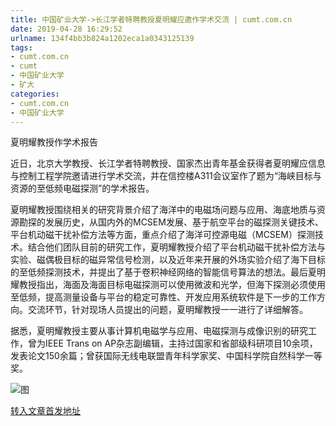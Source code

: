 ```yaml
---
title: 中国矿业大学->长江学者特聘教授夏明耀应邀作学术交流 | cumt.com.cn
date: 2019-04-28 16:29:52
urlname: 134f4bb3b824a1202eca1a0343125139
tags: 
- cumt.com.cn
- cumt
- 中国矿业大学
- 矿大
categories:
- cumt.com.cn
- 中国矿业大学
---
```


夏明耀教授作学术报告

近日，北京大学教授、长江学者特聘教授、国家杰出青年基金获得者夏明耀应信息与控制工程学院邀请进行学术交流，并在信控楼A311会议室作了题为“海峡目标与资源的至低频电磁探测”的学术报告。

夏明耀教授围绕相关的研究背景介绍了海洋中的电磁场问题与应用、海底地质与资源勘探的发展历史，从国内外的MCSEM发展、基于航空平台的磁探测关键技术、平台机动磁干扰补偿方法等方面，重点介绍了海洋可控源电磁（MCSEM）探测技术。结合他们团队目前的研究工作，夏明耀教授介绍了平台机动磁干扰补偿方法与实验、磁偶极目标的磁异常信号检测，以及近年来开展的外场实验介绍了海下目标的至低频探测技术，并提出了基于卷积神经网络的智能信号算法的想法。最后夏明耀教授指出，海面及海面目标电磁探测可以使用微波和光学，但海下探测必须使用至低频，提高测量设备与平台的稳定可靠性、开发应用系统软件是下一步的工作方向。交流环节，针对现场人员提出的问题，夏明耀教授一一进行了详细解答。

据悉，夏明耀教授主要从事计算机电磁学与应用、电磁探测与成像识别的研究工作，曾为IEEE Trans on AP杂志副编辑，主持过国家和省部级科研项目10余项，发表论文150余篇；曾获国际无线电联盟青年科学家奖、中国科学院自然科学一等奖。

![图](http://xwzx.cumt.edu.cn/_upload/article/images/04/e1/efa6cdc54ebf8eba75428eea3b50/5664c9e4-cfb4-40de-866b-c80d9132867c.jpg)

[转入文章首发地址](http://xwzx.cumt.edu.cn/e8/a5/c513a518309/page.htm)